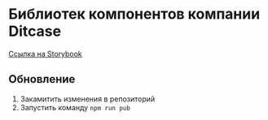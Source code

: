 # Библиотек компонентов компании Ditcase

[Ссылка на Storybook](https://evgdever.github.io/ditcase-ui-kit/)

## Обновление
1) Закамитить изменения в репозиторий
2) Запустить команду `npm run pub`
